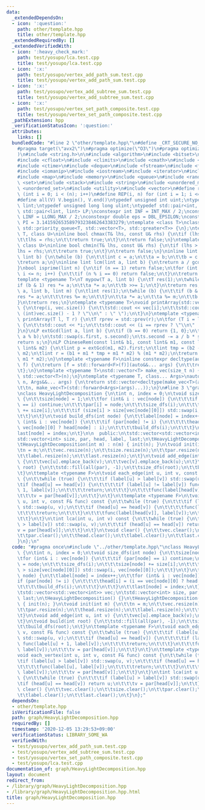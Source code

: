 ```yaml
---
data:
  _extendedDependsOn:
  - icon: ':question:'
    path: other/template.hpp
    title: other/template.hpp
  _extendedRequiredBy: []
  _extendedVerifiedWith:
  - icon: ':heavy_check_mark:'
    path: test/yosupo/lca.test.cpp
    title: test/yosupo/lca.test.cpp
  - icon: ':x:'
    path: test/yosupo/vertex_add_path_sum.test.cpp
    title: test/yosupo/vertex_add_path_sum.test.cpp
  - icon: ':x:'
    path: test/yosupo/vertex_add_subtree_sum.test.cpp
    title: test/yosupo/vertex_add_subtree_sum.test.cpp
  - icon: ':x:'
    path: test/yosupo/vertex_set_path_composite.test.cpp
    title: test/yosupo/vertex_set_path_composite.test.cpp
  _pathExtension: hpp
  _verificationStatusIcon: ':question:'
  attributes:
    links: []
  bundledCode: "#line 2 \"other/template.hpp\"\n#define _CRT_SECURE_NO_WARNINGS\n\
    #pragma target(\"avx2\")\n#pragma optimize(\"O3\")\n#pragma optimize(\"unroll-loops\"\
    )\n#include <string.h>\n\n#include <algorithm>\n#include <bitset>\n#include <cassert>\n\
    #include <cfloat>\n#include <climits>\n#include <cmath>\n#include <complex>\n\
    #include <ctime>\n#include <deque>\n#include <fstream>\n#include <functional>\n\
    #include <iomanip>\n#include <iostream>\n#include <iterator>\n#include <list>\n\
    #include <map>\n#include <memory>\n#include <queue>\n#include <random>\n#include\
    \ <set>\n#include <stack>\n#include <string>\n#include <unordered_map>\n#include\
    \ <unordered_set>\n#include <utility>\n#include <vector>\n#define rep(i, n) for\
    \ (int i = 0; i < (n); i++)\n#define REP(i, n) for (int i = 1; i <= (n); i++)\n\
    #define all(V) V.begin(), V.end()\ntypedef unsigned int uint;\ntypedef long long\
    \ lint;\ntypedef unsigned long long ulint;\ntypedef std::pair<int, int> P;\ntypedef\
    \ std::pair<lint, lint> LP;\nconstexpr int INF = INT_MAX / 2;\nconstexpr lint\
    \ LINF = LLONG_MAX / 2;\nconstexpr double eps = DBL_EPSILON;\nconstexpr double\
    \ PI = 3.141592653589793238462643383279;\ntemplate <class T>\nclass prique : public\
    \ std::priority_queue<T, std::vector<T>, std::greater<T>> {\n};\ntemplate <class\
    \ T, class U>\ninline bool chmax(T& lhs, const U& rhs) {\n\tif (lhs < rhs) {\n\
    \t\tlhs = rhs;\n\t\treturn true;\n\t}\n\treturn false;\n}\ntemplate <class T,\
    \ class U>\ninline bool chmin(T& lhs, const U& rhs) {\n\tif (lhs > rhs) {\n\t\t\
    lhs = rhs;\n\t\treturn true;\n\t}\n\treturn false;\n}\ninline lint gcd(lint a,\
    \ lint b) {\n\twhile (b) {\n\t\tlint c = a;\n\t\ta = b;\n\t\tb = c % b;\n\t}\n\
    \treturn a;\n}\ninline lint lcm(lint a, lint b) {\n\treturn a / gcd(a, b) * b;\n\
    }\nbool isprime(lint n) {\n\tif (n == 1) return false;\n\tfor (int i = 2; i *\
    \ i <= n; i++) {\n\t\tif (n % i == 0) return false;\n\t}\n\treturn true;\n}\n\
    template <typename T>\nT mypow(T a, lint b) {\n\tT res(1);\n\twhile (b) {\n\t\t\
    if (b & 1) res *= a;\n\t\ta *= a;\n\t\tb >>= 1;\n\t}\n\treturn res;\n}\nlint modpow(lint\
    \ a, lint b, lint m) {\n\tlint res(1);\n\twhile (b) {\n\t\tif (b & 1) {\n\t\t\t\
    res *= a;\n\t\t\tres %= m;\n\t\t}\n\t\ta *= a;\n\t\ta %= m;\n\t\tb >>= 1;\n\t\
    }\n\treturn res;\n}\ntemplate <typename T>\nvoid printArray(std::vector<T>& vec)\
    \ {\n\trep(i, vec.size()) {\n\t\tstd::cout << vec[i];\n\t\tstd::cout << (i ==\
    \ (int)vec.size() - 1 ? \"\\n\" : \" \");\n\t}\n}\ntemplate <typename T>\nvoid\
    \ printArray(T l, T r) {\n\tT rprev = std::prev(r);\n\tfor (T i = l; i != r; i++)\
    \ {\n\t\tstd::cout << *i;\n\t\tstd::cout << (i == rprev ? \"\\n\" : \" \");\n\t\
    }\n}\nLP extGcd(lint a, lint b) {\n\tif (b == 0) return {1, 0};\n\tLP s = extGcd(b,\
    \ a % b);\n\tstd::swap(s.first, s.second);\n\ts.second -= a / b * s.first;\n\t\
    return s;\n}\nLP ChineseRem(const lint& b1, const lint& m1, const lint& b2, const\
    \ lint& m2) {\n\tlint p = extGcd(m1, m2).first;\n\tlint tmp = (b2 - b1) * p %\
    \ m2;\n\tlint r = (b1 + m1 * tmp + m1 * m2) % (m1 * m2);\n\treturn std::make_pair(r,\
    \ m1 * m2);\n}\ntemplate <typename F>\ninline constexpr decltype(auto) lambda_fix(F&&\
    \ f) {\n\treturn [f = std::forward<F>(f)](auto&&... args) {\n\t\treturn f(f, std::forward<decltype(args)>(args)...);\n\
    \t};\n}\ntemplate <typename T>\nstd::vector<T> make_vec(size_t n) {\n\treturn\
    \ std::vector<T>(n);\n}\ntemplate <typename T, class... Args>\nauto make_vec(size_t\
    \ n, Args&&... args) {\n\treturn std::vector<decltype(make_vec<T>(args...))>(\n\
    \t\tn, make_vec<T>(std::forward<Args>(args)...));\n}\n#line 3 \"graph/HeavyLightDecomposition.hpp\"\
    \nclass HeavyLightDecomposition {\n\tint n, index = 0;\n\tvoid size_dfs(int node)\
    \ {\n\t\tsize[node] = 1;\n\t\tfor (int& i : vec[node]) {\n\t\t\tif (par[node]\
    \ == i) continue;\n\t\t\tpar[i] = node;\n\t\t\tsize_dfs(i);\n\t\t\tsize[node]\
    \ += size[i];\n\t\t\tif (size[i] > size[vec[node][0]]) std::swap(i, vec[node][0]);\n\
    \t\t}\n\t}\n\tvoid build_dfs(int node) {\n\t\tlabel[node] = index++;\n\t\tfor\
    \ (int& i : vec[node]) {\n\t\t\tif (par[node] != i) {\n\t\t\t\thead[i] = (i ==\
    \ vec[node][0] ? head[node] : i);\n\t\t\t\tbuild_dfs(i);\n\t\t\t}\n\t\t}\n\t\t\
    last[node] = index;\n\t}\n\n  public:\n\tstd::vector<std::vector<int>> vec;\n\t\
    std::vector<int> size, par, head, label, last;\n\tHeavyLightDecomposition() {}\n\
    \tHeavyLightDecomposition(int m) : n(m) { init(n); }\n\tvoid init(int m) {\n\t\
    \tn = m;\n\t\tvec.resize(n);\n\t\tsize.resize(n);\n\t\tpar.resize(n);\n\t\thead.resize(n);\n\
    \t\tlabel.resize(n);\n\t\tlast.resize(n);\n\t}\n\tvoid add_edge(int u, int v)\
    \ {\n\t\tvec[u].emplace_back(v);\n\t\tvec[v].emplace_back(u);\n\t}\n\tvoid build(int\
    \ root) {\n\t\tstd::fill(all(par), -1);\n\t\tsize_dfs(root);\n\t\tbuild_dfs(root);\n\
    \t}\n\ttemplate <typename F>\n\tvoid each_edge(int u, int v, const F& func) const\
    \ {\n\t\twhile (true) {\n\t\t\tif (label[u] > label[v]) std::swap(u, v);\n\t\t\
    \tif (head[u] == head[v]) {\n\t\t\t\tif (label[u] != label[v]) func(label[u] +\
    \ 1, label[v]);\n\t\t\t\treturn;\n\t\t\t}\n\t\t\tfunc(label[head[v]], label[v]);\n\
    \t\t\tv = par[head[v]];\n\t\t}\n\t}\n\ttemplate <typename F>\n\tvoid each_vertex(int\
    \ u, int v, const F& func) const {\n\t\twhile (true) {\n\t\t\tif (label[u] > label[v])\
    \ std::swap(u, v);\n\t\t\tif (head[u] == head[v]) {\n\t\t\t\tfunc(label[u], label[v]);\n\
    \t\t\t\treturn;\n\t\t\t}\n\t\t\tfunc(label[head[v]], label[v]);\n\t\t\tv = par[head[v]];\n\
    \t\t}\n\t}\n\tint lca(int u, int v) const {\n\t\twhile (true) {\n\t\t\tif (label[u]\
    \ > label[v]) std::swap(u, v);\n\t\t\tif (head[u] == head[v]) return u;\n\t\t\t\
    v = par[head[v]];\n\t\t}\n\t}\n\tvoid clear() {\n\t\tvec.clear();\n\t\tsize.clear();\n\
    \t\tpar.clear();\n\t\thead.clear();\n\t\tlabel.clear();\n\t\tlast.clear();\n\t\
    }\n};\n"
  code: "#pragma once\n#include \"../other/template.hpp\"\nclass HeavyLightDecomposition\
    \ {\n\tint n, index = 0;\n\tvoid size_dfs(int node) {\n\t\tsize[node] = 1;\n\t\
    \tfor (int& i : vec[node]) {\n\t\t\tif (par[node] == i) continue;\n\t\t\tpar[i]\
    \ = node;\n\t\t\tsize_dfs(i);\n\t\t\tsize[node] += size[i];\n\t\t\tif (size[i]\
    \ > size[vec[node][0]]) std::swap(i, vec[node][0]);\n\t\t}\n\t}\n\tvoid build_dfs(int\
    \ node) {\n\t\tlabel[node] = index++;\n\t\tfor (int& i : vec[node]) {\n\t\t\t\
    if (par[node] != i) {\n\t\t\t\thead[i] = (i == vec[node][0] ? head[node] : i);\n\
    \t\t\t\tbuild_dfs(i);\n\t\t\t}\n\t\t}\n\t\tlast[node] = index;\n\t}\n\n  public:\n\
    \tstd::vector<std::vector<int>> vec;\n\tstd::vector<int> size, par, head, label,\
    \ last;\n\tHeavyLightDecomposition() {}\n\tHeavyLightDecomposition(int m) : n(m)\
    \ { init(n); }\n\tvoid init(int m) {\n\t\tn = m;\n\t\tvec.resize(n);\n\t\tsize.resize(n);\n\
    \t\tpar.resize(n);\n\t\thead.resize(n);\n\t\tlabel.resize(n);\n\t\tlast.resize(n);\n\
    \t}\n\tvoid add_edge(int u, int v) {\n\t\tvec[u].emplace_back(v);\n\t\tvec[v].emplace_back(u);\n\
    \t}\n\tvoid build(int root) {\n\t\tstd::fill(all(par), -1);\n\t\tsize_dfs(root);\n\
    \t\tbuild_dfs(root);\n\t}\n\ttemplate <typename F>\n\tvoid each_edge(int u, int\
    \ v, const F& func) const {\n\t\twhile (true) {\n\t\t\tif (label[u] > label[v])\
    \ std::swap(u, v);\n\t\t\tif (head[u] == head[v]) {\n\t\t\t\tif (label[u] != label[v])\
    \ func(label[u] + 1, label[v]);\n\t\t\t\treturn;\n\t\t\t}\n\t\t\tfunc(label[head[v]],\
    \ label[v]);\n\t\t\tv = par[head[v]];\n\t\t}\n\t}\n\ttemplate <typename F>\n\t\
    void each_vertex(int u, int v, const F& func) const {\n\t\twhile (true) {\n\t\t\
    \tif (label[u] > label[v]) std::swap(u, v);\n\t\t\tif (head[u] == head[v]) {\n\
    \t\t\t\tfunc(label[u], label[v]);\n\t\t\t\treturn;\n\t\t\t}\n\t\t\tfunc(label[head[v]],\
    \ label[v]);\n\t\t\tv = par[head[v]];\n\t\t}\n\t}\n\tint lca(int u, int v) const\
    \ {\n\t\twhile (true) {\n\t\t\tif (label[u] > label[v]) std::swap(u, v);\n\t\t\
    \tif (head[u] == head[v]) return u;\n\t\t\tv = par[head[v]];\n\t\t}\n\t}\n\tvoid\
    \ clear() {\n\t\tvec.clear();\n\t\tsize.clear();\n\t\tpar.clear();\n\t\thead.clear();\n\
    \t\tlabel.clear();\n\t\tlast.clear();\n\t}\n};"
  dependsOn:
  - other/template.hpp
  isVerificationFile: false
  path: graph/HeavyLightDecomposition.hpp
  requiredBy: []
  timestamp: '2020-12-05 13:29:53+09:00'
  verificationStatus: LIBRARY_SOME_WA
  verifiedWith:
  - test/yosupo/vertex_add_path_sum.test.cpp
  - test/yosupo/vertex_add_subtree_sum.test.cpp
  - test/yosupo/vertex_set_path_composite.test.cpp
  - test/yosupo/lca.test.cpp
documentation_of: graph/HeavyLightDecomposition.hpp
layout: document
redirect_from:
- /library/graph/HeavyLightDecomposition.hpp
- /library/graph/HeavyLightDecomposition.hpp.html
title: graph/HeavyLightDecomposition.hpp
---
```

